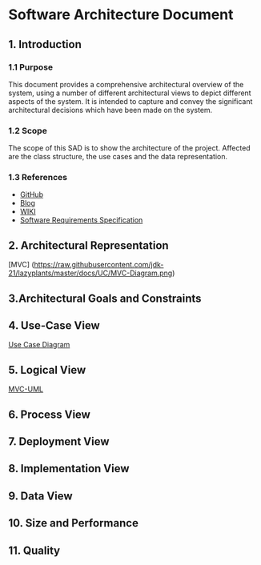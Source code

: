 # Software Architecture Document


## 1. Introduction 
### 1.1 Purpose
This document provides a comprehensive architectural overview of the system, 
using a number of different architectural views to depict different aspects of the system. 
It is intended to capture and convey the significant architectural decisions which have been made on the system.

### 1.2 Scope
The scope of this SAD is to show the architecture of the project. Affected are the class structure, the use cases and the data representation.

### 1.3 References
- [GitHub](https://github.com/jdk-21/lazyplants)
- [Blog](https://lazysmartplants.wordpress.com/)
- [WIKI](https://github.com/jdk-21/lazyplants/wiki)
- [Software Requirements Specification](https://github.com/jdk-21/lazyplants/wiki/SRS)


## 2. Architectural Representation
[MVC] (https://raw.githubusercontent.com/jdk-21/lazyplants/master/docs/UC/MVC-Diagram.png)

## 3.Architectural Goals and Constraints 


## 4. Use-Case View 
[Use Case Diagram](https:)

## 5. Logical View
[MVC-UML](https:)


## 6. Process View


## 7. Deployment View



## 8. Implementation View


## 9. Data View


## 10. Size and Performance


## 11. Quality

